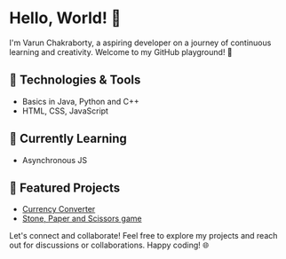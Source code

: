 # Hello, World! 👋

I'm Varun Chakraborty, a aspiring developer on a journey of continuous learning and creativity. Welcome to my GitHub playground! 🚀

## 🔧 Technologies & Tools
- Basics in Java, Python and C++
- HTML, CSS, JavaScript

## 🌱 Currently Learning
- Asynchronous JS

## 🚀 Featured Projects
- [Currency Converter](https://github.com/Varun-Chakraborty/mini-project-currency-converter)
- [Stone, Paper and Scissors game](https://github.com/Varun-Chakraborty/mini-project-stone-paper-scissors)

Let's connect and collaborate! Feel free to explore my projects and reach out for discussions or collaborations. Happy coding! 🌐
